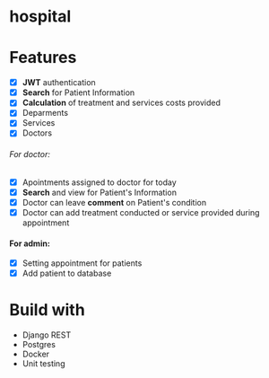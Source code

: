 # hospital
# Features
- [x] **JWT** authentication
- [x] **Search** for Patient Information
- [x] **Calculation** of treatment and services costs provided
- [x] Deparments
- [x] Services
- [x] Doctors
###### For doctor:
- [x] Apointments assigned to doctor for today
- [x] **Search** and view for Patient's Information
- [x] Doctor can leave **comment** on Patient's condition
- [x] Doctor can add treatment conducted or service provided during appointment
#### For admin:
- [x] Setting appointment for patients
- [x] Add patient to database 

# Build with
* Django REST
* Postgres
* Docker
* Unit testing
